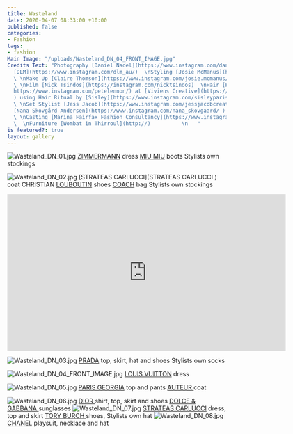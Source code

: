 ```yaml
---
title: Wasteland
date: 2020-04-07 08:33:00 +10:00
published: false
categories:
- Fashion
tags:
- fashion
Main Image: "/uploads/Wasteland_DN_04_FRONT_IMAGE.jpg"
Credits Text: "Photography [Daniel Nadel](https://www.instagram.com/daniel_nadel_photography/)\nat
  [DLM](https://www.instagram.com/dlm_au/)  \nStyling [Josie McManus](https://www.instagram.com/josie.mcmanus/)
  \ \nMake Up [Claire Thomson](https://www.instagram.com/josie.mcmanus/) using [Mac](https://www.instagram.com/maccosmetics/)
  \ \nFilm [Nick Tsindos](https://instagram.com/nicktsindos)  \nHair [Pete Lennon](Lennon
  https://www.instagram.com/petelennon/) at [Viviens Creative](https://www.instagram.com/vivienscreative/
  ) using Hair Ritual by [Sisley](https://www.instagram.com/sisleyparisofficial/)
  \ \nSet Stylist [Jess Jacob](https://www.instagram.com/jessjacobcreative/)  \nModel
  [Nana Skovgård Andersen](https://www.instagram.com/nana_skovgaard/ ) at [IMG](https://www.instagram.com/imgmodels/)
  \ \nCasting [Marina Fairfax Fashion Consultancy](https://www.instagram.com/marinafairfax/)
  \  \nFurniture [Wombat in Thirroul](http://)          \n   "
is featured?: true
layout: gallery
---
```


![Wasteland_DN_01.jpg](/uploads/Wasteland_DN_01.jpg)
[ZIMMERMANN](https://www.instagram.com/zimmermann/) dress [MIU MIU](https://www.instagram.com/miumiu) boots Stylists own stockings  

![Wasteland_DN_02.jpg](/uploads/Wasteland_DN_02.jpg)
[STRATEAS CARLUCCI](STRATEAS CARLUCCI ) coat CHRISTIAN [LOUBOUTIN](https://www.instagram.com/louboutinworld/ ) shoes [COACH](https://www.instagram.com/coach/ ) bag Stylists own stockings

<iframe src="https://player.vimeo.com/video/403217139" width="640" height="360" frameborder="0" allow="autoplay; fullscreen" allowfullscreen></iframe>

![Wasteland_DN_03.jpg](/uploads/Wasteland_DN_03.jpg)
[PRADA](https://www.instagram.com/prada/) top, skirt, hat and shoes Stylists own socks  

![Wasteland_DN_04_FRONT_IMAGE.jpg](/uploads/Wasteland_DN_04_FRONT_IMAGE.jpg)
[LOUIS VUITTON](https://www.instagram.com/louisvuitton/) dress

![Wasteland_DN_05.jpg](/uploads/Wasteland_DN_05.jpg)
[PARIS GEORGIA](https://www.instagram.com/paris__georgia/) top and pants [AUTEUR ](https://www.instagram.com/auteur.studio/) coat

![Wasteland_DN_06.jpg](/uploads/Wasteland_DN_06.jpg)
[DIOR ](https://www.instagram.com/dior/) shirt, top, skirt and shoes [DOLCE & GABBANA ](https://www.instagram.com/dolcegabbana/)sunglasses
![Wasteland_DN_07.jpg](/uploads/Wasteland_DN_07.jpg)
[STRATEAS CARLUCCI](https://www.instagram.com/strateascarlucci/) dress, top and skirt  [TORY BURCH ](https://www.instagram.com/toryburch/) shoes, Stylists own hat
![Wasteland_DN_08.jpg](/uploads/Wasteland_DN_08.jpg)
[CHANEL](https://www.instagram.com/chanelofficial/) playsuit, necklace and hat
